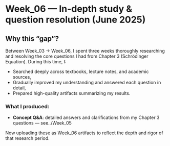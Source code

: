 # Week_06 — In-depth study & question resolution (June 2025)

## Why this “gap”?
Between Week_03 → Week_06, I spent three weeks thoroughly researching and resolving the core questions I had from Chapter 3 (Schrödinger Equation). During this time, I:

- Searched deeply across textbooks, lecture notes, and academic sources,
- Gradually improved my understanding and answered each question in detail,
- Prepared high-quality artifacts summarizing my results.

### What I produced:
- **Concept Q&A**: detailed answers and clarifications from my Chapter 3 questions — see../Week_05
 
Now uploading these as Week_06 artifacts to reflect the depth and rigor of that research period.
